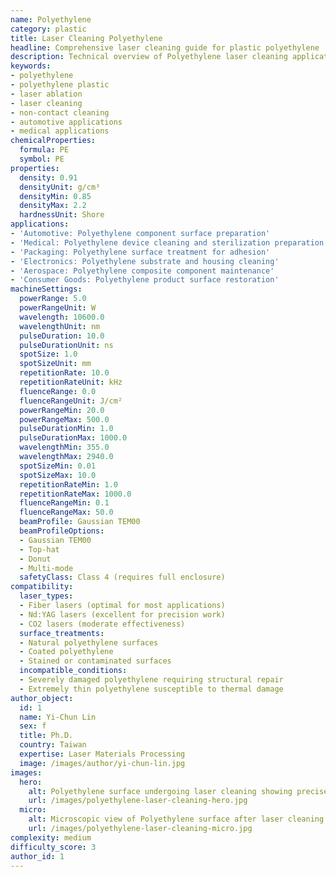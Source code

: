 ```yaml
---
name: Polyethylene
category: plastic
title: Laser Cleaning Polyethylene
headline: Comprehensive laser cleaning guide for plastic polyethylene
description: Technical overview of Polyethylene laser cleaning applications and parameters
keywords:
- polyethylene
- polyethylene plastic
- laser ablation
- laser cleaning
- non-contact cleaning
- automotive applications
- medical applications
chemicalProperties:
  formula: PE
  symbol: PE
properties:
  density: 0.91
  densityUnit: g/cm³
  densityMin: 0.85
  densityMax: 2.2
  hardnessUnit: Shore
applications:
- 'Automotive: Polyethylene component surface preparation'
- 'Medical: Polyethylene device cleaning and sterilization preparation'
- 'Packaging: Polyethylene surface treatment for adhesion'
- 'Electronics: Polyethylene substrate and housing cleaning'
- 'Aerospace: Polyethylene composite component maintenance'
- 'Consumer Goods: Polyethylene product surface restoration'
machineSettings:
  powerRange: 5.0
  powerRangeUnit: W
  wavelength: 10600.0
  wavelengthUnit: nm
  pulseDuration: 10.0
  pulseDurationUnit: ns
  spotSize: 1.0
  spotSizeUnit: mm
  repetitionRate: 10.0
  repetitionRateUnit: kHz
  fluenceRange: 0.0
  fluenceRangeUnit: J/cm²
  powerRangeMin: 20.0
  powerRangeMax: 500.0
  pulseDurationMin: 1.0
  pulseDurationMax: 1000.0
  wavelengthMin: 355.0
  wavelengthMax: 2940.0
  spotSizeMin: 0.01
  spotSizeMax: 10.0
  repetitionRateMin: 1.0
  repetitionRateMax: 1000.0
  fluenceRangeMin: 0.1
  fluenceRangeMax: 50.0
  beamProfile: Gaussian TEM00
  beamProfileOptions:
  - Gaussian TEM00
  - Top-hat
  - Donut
  - Multi-mode
  safetyClass: Class 4 (requires full enclosure)
compatibility:
  laser_types:
  - Fiber lasers (optimal for most applications)
  - Nd:YAG lasers (excellent for precision work)
  - CO2 lasers (moderate effectiveness)
  surface_treatments:
  - Natural polyethylene surfaces
  - Coated polyethylene
  - Stained or contaminated surfaces
  incompatible_conditions:
  - Severely damaged polyethylene requiring structural repair
  - Extremely thin polyethylene susceptible to thermal damage
author_object:
  id: 1
  name: Yi-Chun Lin
  sex: f
  title: Ph.D.
  country: Taiwan
  expertise: Laser Materials Processing
  image: /images/author/yi-chun-lin.jpg
images:
  hero:
    alt: Polyethylene surface undergoing laser cleaning showing precise contamination removal
    url: /images/polyethylene-laser-cleaning-hero.jpg
  micro:
    alt: Microscopic view of Polyethylene surface after laser cleaning showing detailed surface structure
    url: /images/polyethylene-laser-cleaning-micro.jpg
complexity: medium
difficulty_score: 3
author_id: 1
---
```

